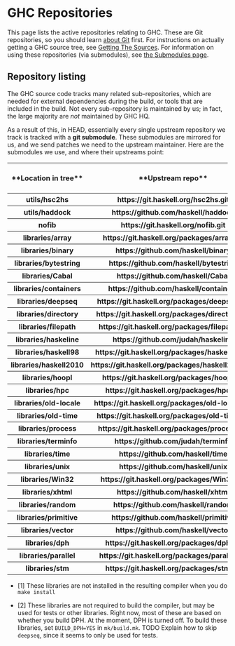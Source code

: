 # GHC Repositories


This page lists the active repositories relating to GHC. These are Git repositories, so you should learn [about Git](working-conventions/git) first. For instructions on actually getting a GHC source tree, see [Getting The Sources](building/getting-the-sources). For information on using these repositories (via submodules), see [the Submodules page](working-conventions/git/submodules).

## Repository listing


The GHC source code tracks many related sub-repositories, which are needed for external dependencies during the build, or tools that are included in the build. Not every sub-repository is maintained by us; in fact, the large majority are *not* maintained by GHC HQ.


As a result of this, in HEAD, essentially every single upstream repository we track is tracked with a **git submodule**. These submodules are mirrored for us, and we send patches we need to the upstream maintainer. Here are the submodules we use, and where their upstreams point:

<table><tr><th>**Location in tree**</th>
<th>**Upstream repo**</th>
<th>**Upstream GHC branch**</th>
<th>**Installed\[1\]**</th>
<th>**Req'd to build\[2\]**</th></tr>
<tr><th>utils/hsc2hs</th>
<th>https://git.haskell.org/hsc2hs.git</th>
<th>master</th>
<th>Yes</th>
<th>Yes</th></tr>
<tr><th>utils/haddock</th>
<th>https://github.com/haskell/haddock</th>
<th>ghc-head</th>
<th>Yes</th>
<th>No</th></tr>
<tr><th>nofib</th>
<th>https://git.haskell.org/nofib.git</th>
<th>master</th>
<th>N/A</th>
<th>N/A</th></tr>
<tr><th>libraries/array</th>
<th>https://git.haskell.org/packages/array.git</th>
<th>master</th>
<th>Yes</th>
<th>Yes</th></tr>
<tr><th>libraries/binary</th>
<th>https://github.com/haskell/binary</th>
<th>master</th>
<th>Yes</th>
<th>Yes</th></tr>
<tr><th>libraries/bytestring</th>
<th>https://github.com/haskell/bytestring</th>
<th>master</th>
<th>Yes</th>
<th>Yes</th></tr>
<tr><th>libraries/Cabal</th>
<th>https://github.com/haskell/Cabal</th>
<th>master</th>
<th>Yes</th>
<th>Yes</th></tr>
<tr><th>libraries/containers</th>
<th>https://github.com/haskell/containers</th>
<th>master</th>
<th>Yes</th>
<th>Yes</th></tr>
<tr><th>libraries/deepseq</th>
<th>https://git.haskell.org/packages/deepseq.git</th>
<th>master</th>
<th>No</th>
<th>No</th></tr>
<tr><th>libraries/directory</th>
<th>https://git.haskell.org/packages/directory.git</th>
<th>master</th>
<th>Yes</th>
<th>Yes</th></tr>
<tr><th>libraries/filepath</th>
<th>https://git.haskell.org/packages/filepath.git</th>
<th>master</th>
<th>Yes</th>
<th>Yes</th></tr>
<tr><th>libraries/haskeline</th>
<th>https://github.com/judah/haskeline</th>
<th>master</th>
<th>Yes</th>
<th>Yes</th></tr>
<tr><th>libraries/haskell98</th>
<th>https://git.haskell.org/packages/haskell98.git</th>
<th>master</th>
<th>Yes</th>
<th>Yes</th></tr>
<tr><th>libraries/haskell2010</th>
<th>https://git.haskell.org/packages/haskell2010.git</th>
<th>master</th>
<th>Yes</th>
<th>Yes</th></tr>
<tr><th>libraries/hoopl</th>
<th>https://git.haskell.org/packages/hoopl.git</th>
<th>master</th>
<th>Yes</th>
<th>Yes</th></tr>
<tr><th>libraries/hpc</th>
<th>https://git.haskell.org/packages/hpc.git</th>
<th>master</th>
<th>Yes</th>
<th>Yes</th></tr>
<tr><th>libraries/old-locale</th>
<th>https://git.haskell.org/packages/old-locale.git</th>
<th>master</th>
<th>Yes</th>
<th>Yes</th></tr>
<tr><th>libraries/old-time</th>
<th>https://git.haskell.org/packages/old-time.git</th>
<th>master</th>
<th>Yes</th>
<th>Yes</th></tr>
<tr><th>libraries/process</th>
<th>https://git.haskell.org/packages/process.git</th>
<th>master</th>
<th>Yes</th>
<th>Yes</th></tr>
<tr><th>libraries/terminfo</th>
<th>https://github.com/judah/terminfo</th>
<th>master</th>
<th>Yes</th>
<th>Yes</th></tr>
<tr><th>libraries/time</th>
<th>https://github.com/haskell/time</th>
<th>master</th>
<th>Yes</th>
<th>Yes</th></tr>
<tr><th>libraries/unix</th>
<th>https://github.com/haskell/unix</th>
<th>master</th>
<th>Yes</th>
<th>Yes</th></tr>
<tr><th>libraries/Win32</th>
<th>https://git.haskell.org/packages/Win32.git</th>
<th>master</th>
<th>Yes</th>
<th>Yes</th></tr>
<tr><th>libraries/xhtml</th>
<th>https://github.com/haskell/xhtml</th>
<th>master</th>
<th>Yes</th>
<th>Yes</th></tr>
<tr><th>libraries/random</th>
<th>https://github.com/haskell/random</th>
<th>master</th>
<th>No</th>
<th>No</th></tr>
<tr><th>libraries/primitive</th>
<th>https://github.com/haskell/primitive</th>
<th>master</th>
<th>No</th>
<th>No</th></tr>
<tr><th>libraries/vector</th>
<th>https://github.com/haskell/vector</th>
<th>master</th>
<th>No</th>
<th>No</th></tr>
<tr><th>libraries/dph</th>
<th>https://git.haskell.org/packages/dph.git</th>
<th>master</th>
<th>No</th>
<th>No</th></tr>
<tr><th>libraries/parallel</th>
<th>https://git.haskell.org/packages/parallel.git</th>
<th>master</th>
<th>No</th>
<th>No</th></tr>
<tr><th>libraries/stm</th>
<th>https://git.haskell.org/packages/stm.git</th>
<th>master</th>
<th>No</th>
<th>No</th></tr></table>

- \[1\] These libraries are not installed in the resulting compiler when you do `make install`

- \[2\] These libraries are not required to build the compiler, but may be used for tests or other libraries. Right now, most of these are based on whether you build DPH. At the moment, DPH is turned off. To build these libraries, set `BUILD_DPH=YES` in `mk/build.mk`. TODO Explain how to skip `deepseq`, since it seems to only be used for tests.
